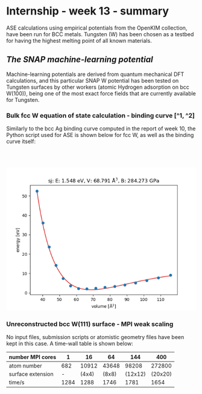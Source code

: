 
# Internship - week 13 - summary

ASE calculations using empirical potentials from the OpenKIM collection, have been run for BCC metals. Tungsten (W) has been chosen as a testbed for having the highest melting point of all known materials.

## *The SNAP machine-learning potential*

Machine-learning potentials are derived from quantum mechanical DFT calculations, and this particular SNAP W potential has been tested on Tungsten surfaces by other workers (atomic Hydrogen adsorption on bcc W(100)), being one of the most exact force fields that are currently available for Tungsten.

### Bulk fcc W equation of state calculation - binding curve [^1, ^2]

Similarly to the bcc Ag binding curve computed in the report of week 10, the Python script used for ASE is shown below for fcc W, as well as the binding curve itself:
```python




```
![](fccW-eos.png)

### Unreconstructed bcc W(111) surface - MPI weak scaling 

No input files, submission scripts or atomistic geometry files have been kept in this case. A time-wall table is shown below:

|number MPI cores |     1     |    16     |    64     |   144     |    400    |
|---------------- |-----------|-----------|-----------|-----------|-----------|
|   atom number   |    682    |   10912   |   43648   |   98208   |   272800  |
|surface extension|     -     |   (4x4)   |   (8x8)   |  (12x12)  |  (20x20)  |
|      time/s     |   1284    |   1288    |   1746    |   1781    |    1654   |

[^1]: The reference value of the lattice constant for FCC Tungsten as provided by OpenKim is 4.0107175558
80547 Angstrom
[^2]: https://openkim.org/
